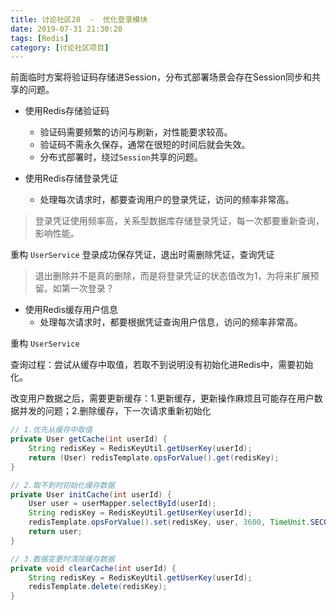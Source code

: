 ```yaml
---
title: 讨论社区28  -  优化登录模块
date: 2019-07-31 21:30:20
tags: [Redis]
category: [讨论社区项目]
---
```


前面临时方案将验证码存储进Session，分布式部署场景会存在Session同步和共享的问题。

- 使用Redis存储验证码
  - 验证码需要频繁的访问与刷新，对性能要求较高。
  - 验证码不需永久保存，通常在很短的时间后就会失效。
  - 分布式部署时，绕过`Session`共享的问题。



- 使用Redis存储登录凭证
  - 处理每次请求时，都要查询用户的登录凭证，访问的频率非常高。

> 登录凭证使用频率高，关系型数据库存储登录凭证，每一次都要重新查询，影响性能。

重构 `UserService`   登录成功保存凭证，退出时需删除凭证，查询凭证

> 退出删除并不是真的删除，而是将登录凭证的状态值改为1，为将来扩展预留。如第一次登录？



- 使用Redis缓存用户信息
  - 处理每次请求时，都要根据凭证查询用户信息，访问的频率非常高。

重构 `UserService`

查询过程：尝试从缓存中取值，若取不到说明没有初始化进Redis中，需要初始化。

​		改变用户数据之后，需要更新缓存：1.更新缓存，更新操作麻烦且可能存在用户数据并发的问题；2.删除缓存，下一次请求重新初始化

```java
// 1.优先从缓存中取值
private User getCache(int userId) {
    String redisKey = RedisKeyUtil.getUserKey(userId);
    return (User) redisTemplate.opsForValue().get(redisKey);
}

// 2.取不到时初始化缓存数据
private User initCache(int userId) {
    User user = userMapper.selectById(userId);
    String redisKey = RedisKeyUtil.getUserKey(userId);
    redisTemplate.opsForValue().set(redisKey, user, 3600, TimeUnit.SECONDS);
    return user;
}

// 3.数据变更时清除缓存数据
private void clearCache(int userId) {
    String redisKey = RedisKeyUtil.getUserKey(userId);
    redisTemplate.delete(redisKey);
}
```


